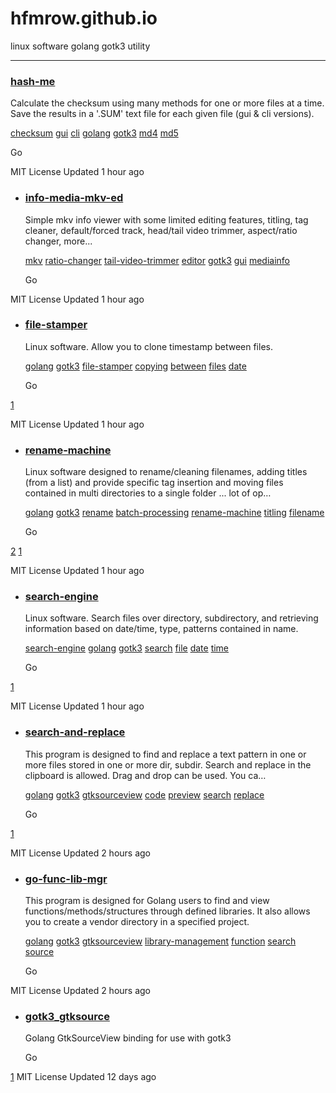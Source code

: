 # hfmrow.github.io

 linux software golang gotk3 utility



---

### [hash-me](https://github.com/hfmrow/hash-me)

Calculate the checksum using many methods for one or more 
files at a time. Save the results in a '.SUM' text file for each given 
file (gui & cli versions).

[checksum](https://github.com/topics/checksum "Topic: checksum") [gui](https://github.com/topics/gui "Topic: gui") [cli](https://github.com/topics/cli "Topic: cli") [golang](https://github.com/topics/golang "Topic: golang") [gotk3](https://github.com/topics/gotk3 "Topic: gotk3") [md4](https://github.com/topics/md4 "Topic: md4") [md5](https://github.com/topics/md5 "Topic: md5")

Go

MIT License Updated 1 hour ago

- ### [info-media-mkv-ed](https://github.com/hfmrow/info-media-mkv-ed)
  
  Simple mkv info viewer with some limited editing features, 
  titling, tag cleaner, default/forced track, head/tail video trimmer, 
  aspect/ratio changer, more...
  
  [mkv](https://github.com/topics/mkv "Topic: mkv") [ratio-changer](https://github.com/topics/ratio-changer "Topic: ratio-changer") [tail-video-trimmer](https://github.com/topics/tail-video-trimmer "Topic: tail-video-trimmer") [editor](https://github.com/topics/editor "Topic: editor") [gotk3](https://github.com/topics/gotk3 "Topic: gotk3") [gui](https://github.com/topics/gui "Topic: gui") [mediainfo](https://github.com/topics/mediainfo "Topic: mediainfo")
  
  Go

MIT License Updated 1 hour ago

- ### [file-stamper](https://github.com/hfmrow/file-stamper)
  
  Linux software. Allow you to clone timestamp between files.
  
  [golang](https://github.com/topics/golang "Topic: golang") [gotk3](https://github.com/topics/gotk3 "Topic: gotk3") [file-stamper](https://github.com/topics/file-stamper "Topic: file-stamper") [copying](https://github.com/topics/copying "Topic: copying") [between](https://github.com/topics/between "Topic: between") [files](https://github.com/topics/files "Topic: files") [date](https://github.com/topics/date "Topic: date")
  
  Go[](https://github.com/hfmrow/file-stamper/stargazers)

[1
](https://github.com/hfmrow/file-stamper/stargazers)

MIT License Updated 1 hour ago

- ### [rename-machine](https://github.com/hfmrow/rename-machine)
  
  Linux software designed to rename/cleaning filenames, adding 
  titles (from a list) and provide specific tag insertion and moving files
   contained in multi directories to a single folder ... lot of op…
  
  [golang](https://github.com/topics/golang "Topic: golang") [gotk3](https://github.com/topics/gotk3 "Topic: gotk3") [rename](https://github.com/topics/rename "Topic: rename") [batch-processing](https://github.com/topics/batch-processing "Topic: batch-processing") [rename-machine](https://github.com/topics/rename-machine "Topic: rename-machine") [titling](https://github.com/topics/titling "Topic: titling") [filename](https://github.com/topics/filename "Topic: filename")
  
  Go[](https://github.com/hfmrow/rename-machine/stargazers)

[2](https://github.com/hfmrow/rename-machine/stargazers) [](https://github.com/hfmrow/rename-machine/network/members)[1
](https://github.com/hfmrow/rename-machine/network/members)

MIT License Updated 1 hour ago

- ### [search-engine](https://github.com/hfmrow/search-engine)
  
  Linux software. Search files over directory, subdirectory, and
   retrieving information based on date/time, type, patterns contained in 
  name.
  
  [search-engine](https://github.com/topics/search-engine "Topic: search-engine") [golang](https://github.com/topics/golang "Topic: golang") [gotk3](https://github.com/topics/gotk3 "Topic: gotk3") [search](https://github.com/topics/search "Topic: search") [file](https://github.com/topics/file "Topic: file") [date](https://github.com/topics/date "Topic: date") [time](https://github.com/topics/time "Topic: time")
  
  Go[](https://github.com/hfmrow/search-engine/stargazers)

[1
](https://github.com/hfmrow/search-engine/stargazers)

MIT License Updated 1 hour ago

- ### [search-and-replace](https://github.com/hfmrow/search-and-replace)
  
  This program is designed to find and replace a text pattern in
   one or more files stored in one or more dir, subdir. Search and replace
   in the clipboard is allowed. Drag and drop can be used. You ca…
  
  [golang](https://github.com/topics/golang "Topic: golang") [gotk3](https://github.com/topics/gotk3 "Topic: gotk3") [gtksourceview](https://github.com/topics/gtksourceview "Topic: gtksourceview") [code](https://github.com/topics/code "Topic: code") [preview](https://github.com/topics/preview "Topic: preview") [search](https://github.com/topics/search "Topic: search") [replace](https://github.com/topics/replace "Topic: replace")
  
  Go[](https://github.com/hfmrow/search-and-replace/stargazers)

[1
](https://github.com/hfmrow/search-and-replace/stargazers)

MIT License Updated 2 hours ago

- ### [go-func-lib-mgr](https://github.com/hfmrow/go-func-lib-mgr)
  
  This program is designed for Golang users to find and view 
  functions/methods/structures through defined libraries. It also allows 
  you to create a vendor directory in a specified project.
  
  [golang](https://github.com/topics/golang "Topic: golang") [gotk3](https://github.com/topics/gotk3 "Topic: gotk3") [gtksourceview](https://github.com/topics/gtksourceview "Topic: gtksourceview") [library-management](https://github.com/topics/library-management "Topic: library-management") [function](https://github.com/topics/function "Topic: function") [search](https://github.com/topics/search "Topic: search") [source](https://github.com/topics/source "Topic: source")
  
  Go

MIT License Updated 2 hours ago

- ### [gotk3_gtksource](https://github.com/hfmrow/gotk3_gtksource)
  
  Golang GtkSourceView binding for use with gotk3
  
  Go[](https://github.com/hfmrow/gotk3_gtksource/stargazers)

[1](https://github.com/hfmrow/gotk3_gtksource/stargazers) MIT License Updated 12 days ago

